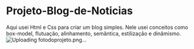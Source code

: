 # Projeto-Blog-de-Noticias
Aqui usei Html e Css para criar um blog simples. Nele usei conceitos como box-model, flutuação, alinhamento, semântica, estilização e dinâmismo.
![Uploading fotodoprojeto.png…]()
